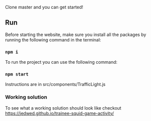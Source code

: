 Clone master and you can get started!

## Run

Before starting the website, make sure you install all the packages by running the following command in the terminal:

### `npm i`

To run the project you can use the following command:

### `npm start`

Instructions are in src/components/TrafficLight.js

### Working solution

To see what a working solution should look like checkout https://jedwed.github.io/trainee-squid-game-activity/
